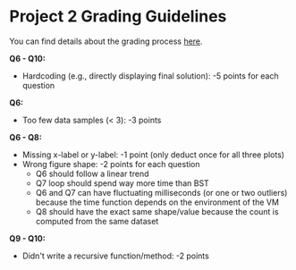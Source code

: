 # Project 2 Grading Guidelines

You can find details about the grading process [here](../p1/grading-guidelines.md). 

**Q6 - Q10:**
* Hardcoding (e.g., directly displaying final solution): -5 points for each question

**Q6:**
* Too few data samples (< 3): -3 points

**Q6 - Q8:**
* Missing x-label or y-label: -1 point (only deduct once for all three plots)
* Wrong figure shape: -2 points for each question
    * Q6 should follow a linear trend
    * Q7 loop should spend way more time than BST
    * Q6 and Q7 can have fluctuating milliseconds (or one or two outliers) because the time function depends on the environment of the VM
    * Q8 should have the exact same shape/value because the count is computed from the same dataset

**Q9 - Q10:**
* Didn't write a recursive function/method: -2 points
